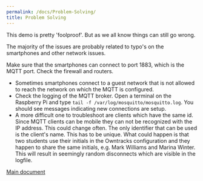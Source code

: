 ```yaml
---
permalink: /docs/Problem-Solving/
title: Problem Solving
---
```

This demo is pretty 'foolproof'. But as we all know things can still go wrong.

The majority of the issues are probably related to typo's on the smartphones and other network issues.

Make sure that the smartphones can connect to port 1883, which is the MQTT port. Check the firewall and routers. 

* Sometimes smartphones connect to a guest network that is not allowed to reach the network on which the MQTT is configured.
* Check the logging of the MQTT broker. Open a terminal on the Raspberry Pi and type ```tail -f /var/log/mosquitto/mosquitto.log```. You should see messages indicating new connections are setup.
* A more difficult one to troubleshoot are clients which have the same id. Since MQTT clients can be mobile they can not be recognized with the IP address. This could change often. The only identifier that can be used is the client's name. This has to be unique. What could happen is that two students use their initials in the Owntracks configuration and they happen to share the same initials, e.g. Mark Williams and Marina Winter. This will result in seemingly random disconnects which are visible in the logfile.

[Main document](/docs/Wow-Demo/)
